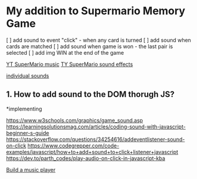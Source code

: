 # My addition to Supermario Memory Game

[ ] add sound to event "click" - when any card is turned
[ ] add sound when cards are matched
[ ] add sound when game is won - the last pair is selected
[ ] add img WIN at the end of the game


[YT SuperMario music](https://www.youtube.com/watch?v=NTa6Xbzfq1U&t=4s)
[TY SuperMario sound effects](https://www.youtube.com/watch?v=5yrFdhNG2Sk)

[individual sounds](https://themushroomkingdom.net/media/smb/wav)


## 1. How to add sound to the DOM thorugh JS?

*implementing

https://www.w3schools.com/graphics/game_sound.asp
https://learningsolutionsmag.com/articles/coding-sound-with-javascript-beginner-s-guide
https://stackoverflow.com/questions/34254616/addeventlistener-sound-on-click
https://www.codegrepper.com/code-examples/javascript/how+to+add+sound+to+click+listener+javascript
https://dev.to/parth_codes/play-audio-on-click-in-javascript-kba

[Build a music player](https://www.youtube.com/watch?v=QTHRWGn_sJw)
